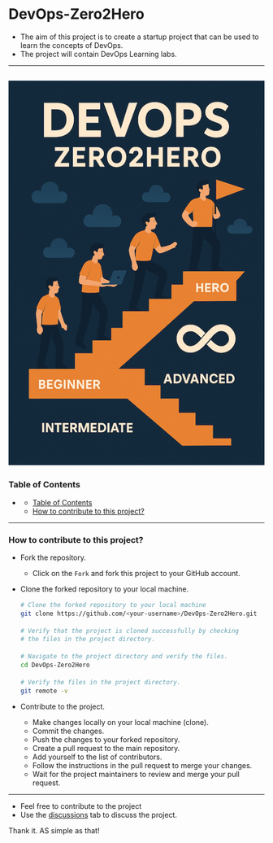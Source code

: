 <!-- omit in toc -->
# DevOps-Zero2Hero

- The aim of this project is  to create a startup project that can be used to learn the concepts of DevOps.
- The project will contain DevOps Learning labs.

---
![](resources/images/cover.png)
---

### Table of Contents 

- [](#)
  - [Table of Contents](#table-of-contents)
  - [How to contribute to this project?](#how-to-contribute-to-this-project)

---

### How to contribute to this project?

- Fork the repository.
  - Click on the `Fork` and fork this project to your GitHub account.
- Clone the forked repository to your local machine.
  ```sh
  # Clone the forked repository to your local machine
  git clone https://github.com/<your-username>/DevOps-Zero2Hero.git

  # Verify that the project is cloned successfully by checking 
  # the files in the project directory.
  
  # Navigate to the project directory and verify the files.
  cd DevOps-Zero2Hero 
  
  # Verify the files in the project directory.
  git remote -v
  ```

- Contribute to the project.
  - Make changes locally on your local machine (clone).
  - Commit the changes.
  - Push the changes to your forked repository.
  - Create a pull request to the main repository.
  - Add yourself to the list of contributors.
  - Follow the instructions in the pull request to merge your changes.
  - Wait for the project maintainers to review and merge your pull request.

---

- Feel free to contribute to the project
- Use the [discussions](https://github.com/nirgeier/DevOps-Zero2Hero/discussions) tab to discuss the project.

Thank it. AS simple as that!

